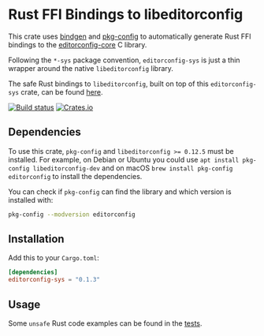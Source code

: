 # Rust FFI Bindings to libeditorconfig

This crate uses [bindgen](https://crates.io/crates/bindgen) and [pkg-config](https://crates.io/crates/pkg-config) to automatically generate Rust FFI bindings to the [editorconfig-core](https://github.com/editorconfig/editorconfig-core-c) C library.

Following the `*-sys` package convention, `editorconfig-sys` is just a thin wrapper around the native `libeditorconfig` library.

The safe Rust bindings to `libeditorconfig`, built on top of this `editorconfig-sys` crate, can be found [here](https://github.com/toblux/editorconfig-rs).

[![Build status](https://github.com/toblux/editorconfig-sys/actions/workflows/test.yml/badge.svg)](https://github.com/toblux/editorconfig-sys/actions)
[![Crates.io](https://img.shields.io/crates/v/editorconfig-sys.svg)](https://crates.io/crates/editorconfig-sys)

## Dependencies

To use this crate, `pkg-config` and `libeditorconfig >= 0.12.5` must be installed. For example, on Debian or Ubuntu you could use `apt install pkg-config libeditorconfig-dev` and on macOS `brew install pkg-config editorconfig` to install the dependencies.

You can check if `pkg-config` can find the library and which version is installed with:

```sh
pkg-config --modversion editorconfig
```

## Installation

Add this to your `Cargo.toml`:

```toml
[dependencies]
editorconfig-sys = "0.1.3"
```

## Usage

Some `unsafe` Rust code examples can be found in the [tests](tests/editorconfig_sys.rs).
